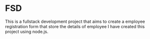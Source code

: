 # FSD
This is a fullstack development project that aims to create a employee registration form that store the details of employee
I have created this project using node.js.
